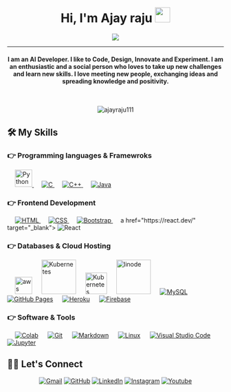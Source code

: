 <h1 align="center">Hi, I'm Ajay raju <img src="https://media.giphy.com/media/hvRJCLFzcasrR4ia7z/giphy.gif" width="35"></h1>
<p align="center">
 <a href="https://github.com/DenverCoder1/readme-typing-svg"><img src="https://readme-typing-svg.herokuapp.com?lines=Bachelor's+in+CSE;DS%20|%20AI%20|%20ML%20Enthusiast;Addicted%20to%20innovative%20lineups%20&center=true&width=500&height=50&font=georgia"></a>
</p>
<hr/>
<h4 align="center">I am an AI Developer. I like to Code, Design, Innovate and Experiment. I am an enthusiastic and a social person who loves to take up new challenges and learn new skills. I love meeting new people, exchanging ideas and spreading knowledge and positivity.</h4>
<br>
<p align="center"> <img src="https://komarev.com/ghpvc/?username=ajayraju111&label=Ajay's%20Profile%20Views%20&color=dc143c&style=plastic" alt="ajayraju111" /> </p>


## 🛠️ My Skills

### 👉 Programming languages & Framewroks


<p align="left">
   &emsp; 
   <a href="https://www.w3schools.com/python/" target="_blank"> 
    <img alt="Python" src="https://cdn.worldvectorlogo.com/logos/python-4.svg" width="40">
  </a> 
   &emsp; 
   <a href="https://www.cprogramming.com/" target="_blank"> 
    <img alt="C" src="https://img.shields.io/badge/C%20-%232370ED.svg?logo=c&logoColor=white">
  </a> 
  &emsp;
  <a href="https://www.w3schools.com/cpp/" target="_blank"> 
    <img alt="C++" src="https://img.shields.io/badge/C++%20-%2300599C.svg?logo=c%2B%2B&logoColor=white">
  </a> 
  &emsp;
  <a href="https://www.w3schools.com/java/default.asp" target="_blank"> 
    <img alt="Java" src="https://img.shields.io/badge/Java-%23007396.svg?logo=java&logoColor=white">
  </a>


### 👉 Frontend Development

<p align="left"> 
  &emsp; 
  <a href="https://www.w3.org/html/" target="_blank"> 
   <img alt="HTML" src="https://img.shields.io/badge/HTML5%20-%23E34F26.svg?logo=html5&logoColor=white">
  </a>   
  &emsp;
  <a href="https://www.w3schools.com/css/" target="_blank">
    <img alt="CSS" src="https://img.shields.io/badge/CSS%20-%231572B6.svg?logo=css3&logoColor=white">
  </a> 
   &emsp;
  <a href="https://getbootstrap.com" target="_blank"> 
    <img alt="Bootstrap" src="https://img.shields.io/badge/Bootstrap-%23563D7C.svg?style=flat&logo=bootstrap&logoColor=white"/>
  </a>
  &emsp;
  a href="https://react.dev/" target="_blank"> 
    <img alt="React" src="https://cdn.worldvectorlogo.com/logos/react-2.svg"/>
  </a>
</p>

### 👉 Databases & Cloud Hosting

<p align="left">
  &emsp;
     <a href= "https://aws.amazon.com/"><img alt="aws" src="https://www.logo.wine/a/logo/Amazon_Web_Services/Amazon_Web_Services-Logo.wine.svg" width="40"></a>
  &emsp;
     <a href="https://kubernetes.io/"><img alt="Kubernetes" src="https://logolook.net/wp-content/uploads/2022/06/Kubernetes-Logo.png" width="80"></a> 
  &emsp;
     <a href="www.docker.com"><img alt="Kubernetes" src="https://encrypted-tbn0.gstatic.com/images?q=tbn:ANd9GcTHK-i2VzKvruC7yhkfmkuyjbeZdfOcA8lQJA&usqp=CAU" width="50"></a> 
  &emsp;
     <a href= "https://www.linode.com/"><img alt="linode" src="https://download.logo.wine/logo/Linode/Linode-Logo.wine.png" width="80"></a>  
  &emsp;
    <a href="https://www.mysql.com/"><img alt="MySQL" src="https://img.shields.io/badge/MySQL-00000F?style=flat&logo=mysql&logoColor=white"></a>
  &emsp;
    <a href="https://www.github.com"><img alt="GitHub Pages" src="https://img.shields.io/badge/GitHub%20Pages-%23327FC7.svg?style=flat&logo=github&logoColor=white"></a>
  &emsp;
    <a href="https://www.heroku.com/"><img alt="Heroku" src="https://img.shields.io/badge/Heroku%20-%23430098.svg?logo=heroku&logoColor=white"></a>  
  &emsp;
    <a href="https://firebase.google.com/"><img alt="Firebase" src ="https://img.shields.io/badge/Firebase-ffca28?style=flate&logo=firebase&logoColor=black"></a>
 &emsp; 
</p>



### 👉 Software & Tools

<p>
  &emsp;
    <a href="#"><img alt="Colab" src="https://img.shields.io/badge/Colab-00b56a.svg?logo=google-colab&logoColor=white"></a>
  &emsp;
    <a href="#"><img alt="Git" src="https://img.shields.io/badge/Git%20-%23F05033.svg?logo=git&logoColor=white"></a>
&emsp;
    <a href="#"><img alt="Markdown" src="https://img.shields.io/badge/Markdown-000000?style=flate&logo=markdown&logoColor=white"></a>
  &emsp;
    <a href="#"><img alt="Linux" src="https://img.shields.io/badge/Linux-FCC624?style=flat&logo=linux&logoColor=black"></a>
  &emsp;
    <a href="#"><img alt="Visual Studio Code" src="https://img.shields.io/badge/Visual%20Studio%20Code-0078d7.svg?logo=visual-studio-code&logoColor=white"></a>
  &emsp;
    <a href="#"><img alt="Jupyter" src="https://img.shields.io/badge/Jupyter%20-%23F37626.svg?logo=Jupyter&logoColor=white"></a>
 &emsp; 
</p>

##                                                        💁‍♂️ Let's Connect
<p align="center">
  <a href="mailto:ajayraju9996@gmail.com"><img src="https://img.icons8.com/bubbles/50/000000/gmail.png" alt="Gmail"/></a>
	<a href="https://github.com/ajayraju111"><img src="https://img.icons8.com/bubbles/50/000000/github.png" alt="GitHub"/></a>
	<a href="https://www.linkedin.com/in/ajay-raju-6b538417a/"><img src="https://img.icons8.com/bubbles/50/000000/linkedin.png" alt="LinkedIn"/></a>
	<a href="https://www.instagram.com/ajayraju29/"><img src="https://img.icons8.com/bubbles/50/000000/instagram.png" alt="Instagram"/></a>
	<a href="https://www.youtube.com/channel/UCkrSDvw65bIKJ-jZ3UziMlg"><img src="https://img.icons8.com/bubbles/50/000000/youtube.png" alt="Youtube"/></a>
	
</p>

<!--img align="right" alt="Coding" width="450" src="https://camo.githubusercontent.com/6607041227d81f650340ff070cc2843518acad359b57e5bb054a9fb7127aa041/68747470733a2f2f63646e2e6472696262626c652e636f6d2f75736572732f323634363432332f73637265656e73686f74732f353530373139362f636f6d70757465722e676966" data-canonical-src="https://cdn.dribbble.com/users/2646423/screenshots/5507196/computer.gif" style="max-width:100%;"/-->
